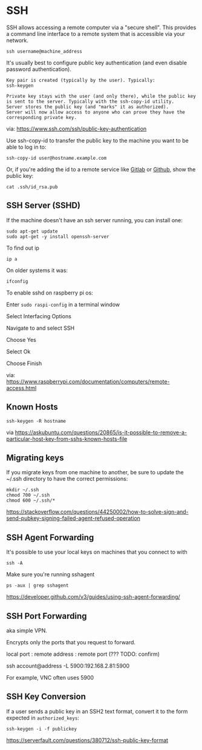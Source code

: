 # SSH

SSH allows accessing a remote computer via a "secure shell". This provides a command line interface to a remote system that is accessible via your network. 

    ssh username@machine_address
    
It's usually best to configure public key authentication (and even disable password authentication).


    Key pair is created (typically by the user). Typically:
    ssh-keygen

    Private key stays with the user (and only there), while the public key is sent to the server. Typically with the ssh-copy-id utility.
    Server stores the public key (and "marks" it as authorized).
    Server will now allow access to anyone who can prove they have the corresponding private key.

via:
https://www.ssh.com/ssh/public-key-authentication

Use ssh-copy-id to transfer the public key to the machine you want to be able to log in to:

    ssh-copy-id user@hostname.example.com

Or, if you're adding the id to a remote service like [Gitlab](https://gitlab.com/-/user_settings/ssh_keys) or [Github](https://github.com/settings/keys), show the public key:

    cat .ssh/id_rsa.pub 


## SSH Server (SSHD)

If the machine doesn't have an ssh server running, you can install one:

```
sudo apt-get update
sudo apt-get -y install openssh-server
```


To find out ip

```
ip a
```
    
On older systems it was:

```
ifconfig
```

To enable sshd on raspberry pi os:

Enter `sudo raspi-config` in a terminal window

Select Interfacing Options

Navigate to and select SSH

Choose Yes

Select Ok

Choose Finish

via:  
https://www.raspberrypi.com/documentation/computers/remote-access.html


## Known Hosts

    ssh-keygen -R hostname
    
via https://askubuntu.com/questions/20865/is-it-possible-to-remove-a-particular-host-key-from-sshs-known-hosts-file


## Migrating keys

If you migrate keys from one machine to another, be sure to update the ~/.ssh directory to have the correct permissions:

```
mkdir ~/.ssh
chmod 700 ~/.ssh
chmod 600 ~/.ssh/*
```

https://stackoverflow.com/questions/44250002/how-to-solve-sign-and-send-pubkey-signing-failed-agent-refused-operation


## SSH Agent Forwarding

It's possible to use your local keys on machines that you connect to with

    ssh -A
    
Make sure you're running sshagent

    ps -aux | grep sshagent

https://developer.github.com/v3/guides/using-ssh-agent-forwarding/


## SSH Port Forwarding

aka simple VPN.

Encrypts only the ports that you request to forward. 

local port : remote address : remote port (??? TODO: confirm)

ssh account@address -L 5900:192.168.2.81:5900

For example, VNC often uses 5900


## SSH Key Conversion

If a user sends a public key in an SSH2 text format, convert it to the form expected in `authorized_keys`:

```
ssh-keygen -i -f publickey 
```

https://serverfault.com/questions/380712/ssh-public-key-format
